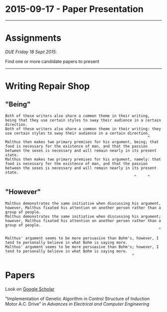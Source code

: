 2015-09-17 - Paper Presentation
===============================

--------------------------------------------------------------------------------

# Assignments

*DUE Friday 18 Sept 2015*:

Find one or more candidate papers to present

--------------------------------------------------------------------------------

# Writing Repair Shop

## "Being"

    Both of these writers also share a common theme in their writing, being that they use certain styles to sway their audience in a certain direction.
    Both of these writers also share a common theme in their writing: they use certain styles to sway their audience in a certain direction.
                                                                    ^
    Malthus then makes two primary premises for his argument, being; that food is necessary for the existence of man, and that the passion between the sexes is necessary and will remain nearly in its present state.
    Malthus then makes two primary premises for his argument, namely: that food is necessary for the existence of man, and that the passion between the sexes is necessary and will remain nearly in its present state.
                                                              ^     ^

## "However"

    Malthus demonstrates the same initiative when discussing his argument, however, Malthus fixated his attention on another person rather than a group of people.
    Malthus demonstrates the same initiative when discussing his argument; however, Malthus fixated his attention on another person rather than a group of people.
                                                                         ^

    Malthus' argument seems to be more persuasive than Bohm's, however, I tend to personally believe in what Bohm is saying more.
    Malthus' argument seems to be more persuasive than Bohm's; however, I tend to personally believe in what Bohm is saying more.
                                                             ^

# Papers

Look on [Google Scholar](https://scholar.google.com)

"Implementation of Genetic Algorithm in Control Structure of Induction Motor
A.C. Drive" in *Advances in Electrical and Computer Engineering*
